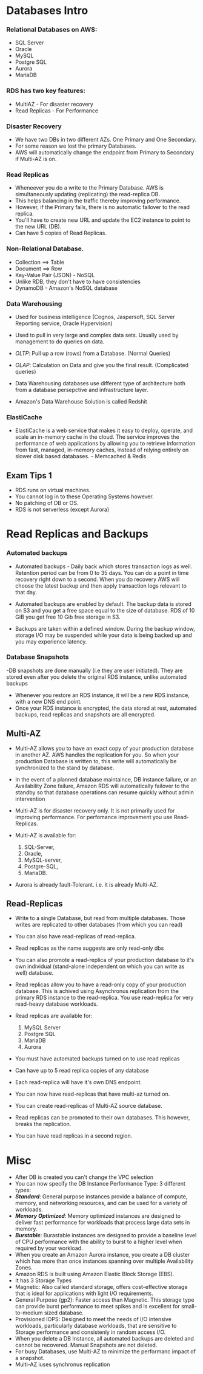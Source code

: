 # Databases Intro

### Relational Databases on AWS:

- SQL Server
- Oracle
- MySQL
- Postgre SQL
- Aurora
- MariaDB

### RDS has two key features:

- MultiAZ - For disaster recovery
- Read Replicas -  For Performance

### Disaster Recovery

- We have two DBs in two different AZs. One Primary and One Secondary.
- For some reason we lost the primary Databases.
- AWS will automatically change the endpoint from Primary to Secondary if Multi-AZ is on.

### Read Replicas

- Wheneever you do a write to the Primary Database. AWS is simultaneously updating (replicating) the read-replica DB.
- This helps balancing in the traffic thereby improving performance.
- However, if the Primary fails, there is no automatic failover to the read replica.
- You'll have to create new URL and update the EC2 instance to point to the new URL (DB).
- Can have 5 copies of Read Replicas.

### Non-Relational Database.

- Collection ==> Table
- Document ==> Row
- Key-Value Pair (JSON) - NoSQL
- Unlike RDB, they don't have to have consistencies
- DynamoDB - Amazon's NoSQL database

### Data Warehousing 

- Used for business intelligence (Cognos, Jaspersoft, SQL Server Reporting service, Oracle Hypervision)
- Used to pull in very large and complex data sets. Usually used by management to do queries on data.

- *OLTP*: Pull up a row (rows) from a Database. (Normal Queries)
- *OLAP*: Calculation on Data and give you the final result. (Complicated queries)

- Data Warehousing databases use different type of architecture both from a database persepctive and infrastructure layer.

- Amazon's Data Warehouse Solution is called Redshit

### ElastiCache

- ElastiCache is a web service that makes it easy to deploy, operate, and scale an in-memory cache in the cloud. The service improves the performance of web applications by allowing you to retrieve information from fast, managed, in-memory caches, instead of relying entirely on slower disk based databases. - Memcached & Redis

## Exam Tips 1

- RDS runs on virtual machines.
- You cannot log in to these Operating Systems however.
- No patching of DB or OS.
- RDS is not serverless (except Aurora)

# Read Replicas and Backups

### Automated backups

- Automated backups - Daily back which stores transaction logs as well. Retention period can be from 0 to 35 days. You can do a point in time recovery right down to a second. When you do recovery AWS will choose the latest backup and then apply transaction logs relevant to that day.
- Automated backups are enabled by default. The backup data is stored on S3 and you get a free space equal to the size of database. RDS of 10 GiB you get free 10 Gib free storage in S3.

- Backups are taken within a defined window. During the backup window, storage I/O may be suspended while your data is being backed up and you may experience latency.

### Database Snapshots

-DB snapshots are done manually (i.e they are user initiated). They are stored even after you delete the original RDS instance, unlike automated backups

- Whenever you restore an RDS instance, it will be a new RDS instance, with a new DNS end point.
- Once your RDS instance is encrypted, the data stored at rest, automated backups, read replicas and snapshots are all encrypted.

## Multi-AZ

- Multi-AZ allows you to have an exact copy of your production database in another AZ. AWS handles the replication for you. So when your production Database is written to, this write will automatically be synchronized to the stand by database.

- In the event of a planned database maintaince, DB instance failure, or an Availability Zone failure, Amazon RDS will automatically failover to the standby so that database operations can resume quickly without admin intervention

- Multi-AZ is for disaster recovery only. It is not primarily used for improving performance. For perfomance improvement you use Read-Replicas.

- Multi-AZ is available for:
	1. SQL-Server,
	2. Oracle,
	3. MySQL-server,
	4. Postgre-SQL,
	5. MariaDB.

- Aurora is already fault-Tolerant. i.e. it is already Multi-AZ.

## Read-Replicas

- Write to a single Database, but read from multiple databases. Those writes are replicated to other databases (from which you can read)
- You can also have read-replicas of read-replica.

- Read replicas as the name suggests are only read-only dbs

- You can also promote a read-replica of your production database to it's own individual (stand-alone independent on which you can write as well) database.

- Read replicas allow you to have a read-only copy of your production database. This is achived using Asynchronus replication from the primary RDS instance to the read-replica. You use read-replica for very read-heavy database workloads.

- Read replicas are available for:
	1. MySQL Server
	2. Postgre SQL
	3. MariaDB
	4. Aurora

- You must have automated backups turned on to use read replicas
- Can have up to 5 	read replica copies of any database
- Each read-replica will have it's own DNS endpoint.
- You can now have read-replicas that have multi-az turned on.
- You can create read-replicas of Multi-AZ source database.
- Read replicas can be promoted to their own databases. This however, breaks the replication.
- You can have read replicas in a second region.


# Misc

- After DB is created you can't change the VPC selection
- You can now specify the DB Instance Performance Type: 3 different types:
- ***Standard***: General purpose instances provide a balance of compute, memory, and networking resources, and can be used for a variety of workloads.
- ***Memory Optimized***: Memory optimized instances are designed to deliver fast performance for workloads that process large data sets in memory.
- ***Burstable***: Burastable instances are designed to provide a baseline level of CPU performance with the ability to burst to a higher level when required by your workload.
- When you create an Amazon Aurora instance, you create a DB cluster which has more than once instances spanning over multiple Availability Zones.
- Amazon RDS is built using Amazon Elastic Block Storage (EBS). 
- It has 3 Storage Types
- Magnetic: Also called standard storage, offers cost-effective storage that is ideal for applications with light I/O requirements.
- General Purpose (gp2): Faster access than Magnetic. This storage type can provide burst performance to meet spikes and is excellent for small-to-medium sized database.
- Provisioned IOPS: Designed to meet the needs of I/O intensive workloads, particularly database workloads, that are sensitive to Storage performance and consistenly in random access I/O.
- When you delete a DB Instance, all automated backups are deleted and cannot be recovered. Manual Snapshots are not deleted.
- For busy Databases, use Multi-AZ to minimize the performanc impact of a snapshot.
- Multi-AZ iuses synchronus replication

